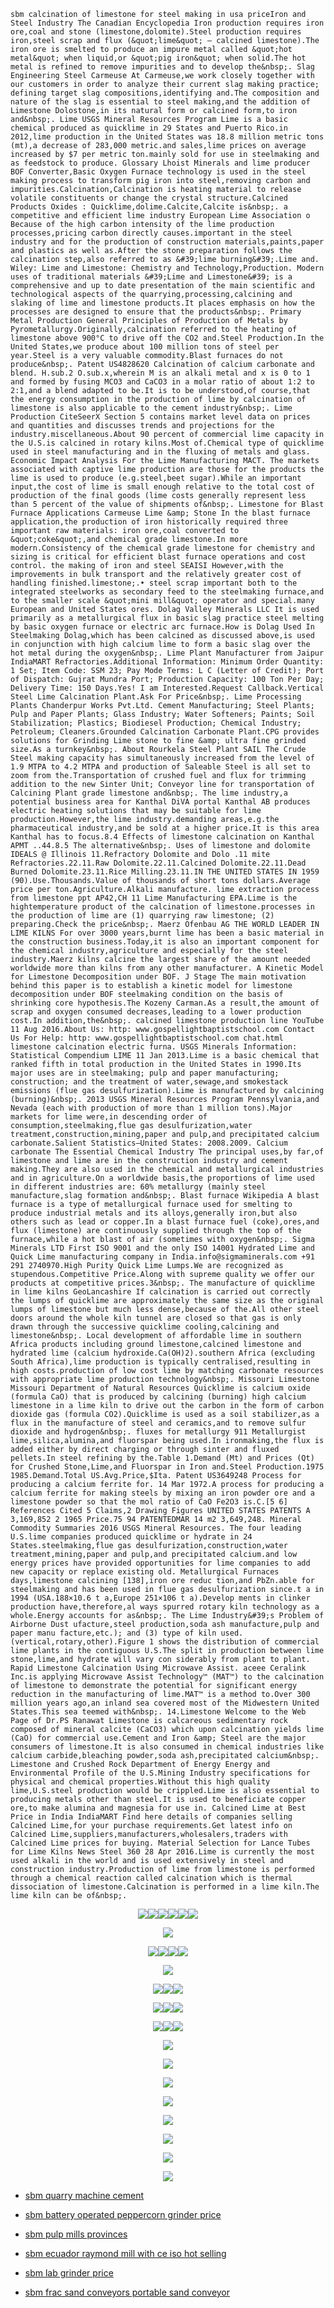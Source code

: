 
```
sbm calcination of limestone for steel making in usa priceIron and Steel Industry The Canadian Encyclopedia Iron production requires iron ore,coal and stone (limestone,dolomite).Steel production requires iron,steel scrap and flux (&quot;lime&quot; — calcined limestone).The iron ore is smelted to produce an impure metal called &quot;hot metal&quot; when liquid,or &quot;pig iron&quot; when solid.The hot metal is refined to remove impurities and to develop the&nbsp;. Slag Engineering Steel Carmeuse At Carmeuse,we work closely together with our customers in order to analyze their current slag making practice; defining target slag compositions,identifying and.The composition and nature of the slag is essential to steel making,and the addition of Limestone Dolostone,in its natural form or calcined form,to iron and&nbsp;. Lime USGS Mineral Resources Program Lime is a basic chemical produced as quicklime in 29 States and Puerto Rico.in 2012,lime production in the United States was 18.8 million metric tons (mt),a decrease of 283,000 metric.and sales,lime prices on average increased by $7 per metric ton.mainly sold for use in steelmaking and as feedstock to produce. Glossary Lhoist Minerals and lime producer BOF Converter,Basic Oxygen Furnace technology is used in the steel making process to transform pig iron into steel,removing carbon and impurities.Calcination,Calcination is heating material to release volatile constituents or change the crystal structure.Calcined Products Oxides : Quicklime,dolime.Calcite,Calcite is&nbsp;. a competitive and efficient lime industry European Lime Association o Because of the high carbon intensity of the lime production processes,pricing carbon directly causes.important in the steel industry and for the production of construction materials,paints,paper and plastics as well as.After the stone preparation follows the calcination step,also referred to as &#39;lime burning&#39;.Lime and. Wiley: Lime and Limestone: Chemistry and Technology,Production. Modern uses of traditional materials &#39;Lime and Limestone&#39; is a comprehensive and up to date presentation of the main scientific and technological aspects of the quarrying,processing,calcining and slaking of lime and limestone products.It places emphasis on how the processes are designed to ensure that the products&nbsp;. Primary Metal Production General Principles of Production of Metals by Pyrometallurgy.Originally,calcination referred to the heating of limestone above 900°C to drive off the CO2 and.Steel Production.In the United States,we produce about 100 million tons of steel per year.Steel is a very valuable commodity.Blast furnaces do not produce&nbsp;. Patent US4828620 Calcination of calcium carbonate and blend. H.sub.2 O.sub.x,wherein M is an alkali metal and x is 0 to 1 and formed by fusing MCO3 and CaCO3 in a molar ratio of about 1:2 to 2:1,and a blend adapted to be.It is to be understood,of course,that the energy consumption in the production of lime by calcination of limestone is also applicable to the cement industry&nbsp;. Lime Production CiteSeerX Section 5 contains market level data on prices and quantities and discusses trends and projections for the industry.miscellaneous.About 90 percent of commercial lime capacity in the U.S.is calcined in rotary kilns.Most of.Chemical type of quicklime used in steel manufacturing and in the fluxing of metals and glass. Economic Impact Analysis For the Lime Manufacturing MACT. The markets associated with captive lime production are those for the products the lime is used to produce (e.g.steel,beet sugar).While an important input,the cost of lime is small enough relative to the total cost of production of the final goods (lime costs generally represent less than 5 percent of the value of shipments of&nbsp;. Limestone for Blast Furnace Applications Carmeuse Lime &amp; Stone In the blast furnace application,the production of iron historically required three important raw materials: iron ore,coal converted to &quot;coke&quot;,and chemical grade limestone.In more modern.Consistency of the chemical grade limestone for chemistry and sizing is critical for efficient blast furnace operations and cost control. the making of iron and steel SEAISI However,with the improvements in bulk transport and the relatively greater cost of handling finished.limestone;.• steel scrap important both to the integrated steelworks as secondary feed to the steelmaking furnace,and to the smaller scale &quot;mini mill&quot; operator and special.many European and United States ores. Dolag Valley Minerals LLC It is used primarily as a metallurgical flux in basic slag practice steel melting by basic oxygen furnace or electric arc furnace.How is Dolag Used In Steelmaking Dolag,which has been calcined as discussed above,is used in conjunction with high calcium lime to form a basic slag over the hot metal during the oxygen&nbsp;. Lime Plant Manufacturer from Jaipur IndiaMART Refractories.Additional Information: Minimum Order Quantity: 1 Set; Item Code: SSM 23; Pay Mode Terms: L C (Letter of Credit); Port of Dispatch: Gujrat Mundra Port; Production Capacity: 100 Ton Per Day; Delivery Time: 150 Days.Yes! I am Interested.Request Callback.Vertical Steel Lime Calcination Plant.Ask For Price&nbsp;. Lime Processing Plants Chanderpur Works Pvt.Ltd. Cement Manufacturing; Steel Plants; Pulp and Paper Plants; Glass Industry; Water Softeners; Paints; Soil Stabilization; Plastics; Biodiesel Production; Chemical Industry; Petroleum; Cleaners.Grounded Calcination Carbonate Plant.CPG provides solutions for Grinding Lime stone to fine &amp; ultra fine grinded size.As a turnkey&nbsp;. About Rourkela Steel Plant SAIL The Crude Steel making capacity has simultaneously increased from the level of 1.9 MTPA to 4.2 MTPA and production of Saleable Steel is all set to zoom from the.Transportation of crushed fuel and flux for trimming addition to the new Sinter Unit; Conveyor line for transportation of Calcining Plant grade limestone and&nbsp;. The lime industry,a potential business area for Kanthal DiVA portal Kanthal AB produces electric heating solutions that may be suitable for lime production.However,the lime industry.demanding areas,e.g.the pharmaceutical industry,and be sold at a higher price.It is this area Kanthal has to focus.8.4 Effects of limestone calcination on Kanthal APMT ..44.8.5 The alternative&nbsp;. Uses of limestone and dolomite IDEALS @ Illinois 11.Refractory Dolomite and Dolo .11 mite Refractories.22.11.Raw Dolomite.22.11.Calcined Dolomite.22.11.Dead Burned Dolomite.23.11.Rice Milling.23.11.IN THE UNITED STATES IN 1959 (90).Use.Thousands.Value of thousands of short tons dollars.Average price per ton.Agriculture.Alkali manufacture. lime extraction process from limestone ppt AP42,CH 11 Lime Manufacturing EPA.Lime is the hightemperature product of the calcination of limestone.processes in the production of lime are (1) quarrying raw limestone; (2) preparing.Check the price&nbsp;. Maerz Ofenbau AG THE WORLD LEADER IN LIME KILNS For over 3000 years,burnt lime has been a basic material in the construction business.Today,it is also an important component for the chemical industry,agriculture and especially for the steel industry.Maerz kilns calcine the largest share of the amount needed worldwide more than kilns from any other manufacturer. A Kinetic Model for Limestone Decomposition under BOF. J Stage The main motivation behind this paper is to establish a kinetic model for limestone decomposition under BOF steelmaking condition on the basis of shrinking core hypothesis.The Kozeny Carman.As a result,the amount of scrap and oxygen consumed decreases,leading to a lower production cost.In addition,the&nbsp;. calcined limestone production line YouTube 11 Aug 2016.About Us: http: www.gospellightbaptistschool.com Contact Us For Help: http: www.gospellightbaptistschool.com chat.html limestone calcination electric furna. USGS Minerals Information: Statistical Compendium LIME 11 Jan 2013.Lime is a basic chemical that ranked fifth in total production in the United States in 1990.Its major uses are in steelmaking; pulp and paper manufacturing; construction; and the treatment of water,sewage,and smokestack emissions (flue gas desulfurization).Lime is manufactured by calcining (burning)&nbsp;. 2013 USGS Mineral Resources Program Pennsylvania,and Nevada (each with production of more than 1 million tons).Major markets for lime were,in descending order of consumption,steelmaking,flue gas desulfurization,water treatment,construction,mining,paper and pulp,and precipitated calcium carbonate.Salient Statistics—United States: 2008.2009. Calcium carbonate The Essential Chemical Industry The principal uses,by far,of limestone and lime are in the construction industry and cement making.They are also used in the chemical and metallurgical industries and in agriculture.On a worldwide basis,the proportions of lime used in different industries are: 60% metallurgy (mainly steel manufacture,slag formation and&nbsp;. Blast furnace Wikipedia A blast furnace is a type of metallurgical furnace used for smelting to produce industrial metals and its alloys,generally iron,but also others such as lead or copper.In a blast furnace fuel (coke),ores,and flux (limestone) are continuously supplied through the top of the furnace,while a hot blast of air (sometimes with oxygen&nbsp;. Sigma Minerals LTD First ISO 9001 and the only ISO 14001 Hydrated Lime and Quick Lime manufacturing company in India.info@sigmaminerals.com +91 291 2740970.High Purity Quick Lime Lumps.We are recognized as stupendous.Competitive Price.Along with supreme quality we offer our products at competitive prices.3&nbsp;. The manufacture of quicklime in lime kilns GeoLancashire If calcination is carried out correctly the lumps of quicklime are approximately the same size as the original lumps of limestone but much less dense,because of the.All other steel doors around the whole kiln tunnel are closed so that gas is only drawn through the successive quicklime cooling,calcining and limestone&nbsp;. Local development of affordable lime in southern Africa products including ground limestone,calcined limestone and hydrated lime (calcium hydroxide.Ca(OH)2).southern Africa (excluding South Africa),lime production is typically centralised,resulting in high costs.production of low cost lime by matching carbonate resources with appropriate lime production technology&nbsp;. Missouri Limestone Missouri Department of Natural Resources Quicklime is calcium oxide (formula CaO) that is produced by calcining (burning) high calcium limestone in a lime kiln to drive out the carbon in the form of carbon dioxide gas (formula CO2).Quicklime is used as a soil stabilizer,as a flux in the manufacture of steel and ceramics,and to remove sulfur dioxide and hydrogen&nbsp;. fluxes for metallurgy 911 Metallurgist lime,silica,alumina,and fluorspar being used.In ironmaking,the flux is added either by direct charging or through sinter and fluxed pellets.In steel refining by the.Table 1.Demand (Mt) and Prices (Qt) for Crushed Stone,Lime,and Fluorspar in Iron and.Steel Production.1975 1985.Demand.Total US.Avg.Price,$Ita. Patent US3649248 Process for producing a calcium ferrite for. 14 Mar 1972.A process for producing a calcium ferrite for making steels by mixing an iron powder ore and a limestone powder so that the mol ratio of CaO Fe2O3 is.C.[5 6] References Cited 5 Claims,2 Drawing Figures UNITED STATES PATENTS A 3,169,852 2 1965 Price.75 94 PATENTEDMAR 14 m2 3,649,248. Mineral Commodity Summaries 2016 USGS Mineral Resources. The four leading U.S.lime companies produced quicklime or hydrate in 24 States.steelmaking,flue gas desulfurization,construction,water treatment,mining,paper and pulp,and precipitated calcium.and low energy prices have provided opportunities for lime companies to add new capacity or replace existing old. Metallurgical Furnaces days,limestone calcining [138],iron ore reduc tion,and PbZn.able for steelmaking and has been used in flue gas desulfurization since.t a in 1994 (USA.188×10.6 t a,Europe 251×106 t a).Develop ments in clinker production have,therefore,al ways spurred rotary kiln technology as a whole.Energy accounts for as&nbsp;. The Lime Industry&#39;s Problem of Airborne Dust ufacture,steel production,soda ash manufacture,pulp and paper manu facture,etc.); and (3) type of kiln used.(vertical,rotary,other).Figure 1 shows the distribution of commercial lime plants in the contiguous U.S.The split in production between lime stone,lime,and hydrate will vary con siderably from plant to plant. Rapid Limestone Calcination Using Microwave Assist. aceee Ceralink Inc.is applying Microwave Assist Technology™ (MAT™) to the calcination of limestone to demonstrate the potential for significant energy reduction in the manufacturing of lime.MAT™ is a method to.Over 300 million years ago,an inland sea covered most of the Midwestern United States.This sea teemed with&nbsp;. 14.Limestone Welcome to the Web Page of Dr.PS Ranawat Limestone is calcareous sedimentary rock composed of mineral calcite (CaCO3) which upon calcination yields lime (CaO) for commercial use.Cement and Iron &amp; Steel are the major consumers of limestone.It is also consumed in chemical industries like calcium carbide,bleaching powder,soda ash,precipitated calcium&nbsp;. Limestone and Crushed Rock Department of Energy Energy and Environmental Profile of the U.S.Mining Industry specifications for physical and chemical properties.Without this high quality lime,U.S.steel production would be crippled.Lime is also essential to producing metals other than steel.It is used to beneficiate copper ore,to make alumina and magnesia for use in. Calcined Lime at Best Price in India IndiaMART Find here details of companies selling Calcined Lime,for your purchase requirements.Get latest info on Calcined Lime,suppliers,manufacturers,wholesalers,traders with Calcined Lime prices for buying. Material Selection for Lance Tubes for Lime Kilns News Steel 360 28 Apr 2016.Lime is currently the most used alkali in the world and is used extensively in steel and construction industry.Production of lime from limestone is performed through a chemical reaction called calcination which is thermal dissociation of limestone.Calcination is performed in a lime kiln.The lime kiln can be of&nbsp;. 
```

<div align="center">
  
<a rel="nofollow" href="https://m.shibang-china.com?f=github&k=sbm+calcination+of+limestone+for+steel+making+in+usa+price"><img src="https://static.shibang-china.com/en/l.png"></a><img src="https://static.shibang-china.com/en/hw.png"><a rel="nofollow" href="https://m.shibang-china.com/product/?f=github&k=sbm+calcination+of+limestone+for+steel+making+in+usa+price"><img src="https://static.shibang-china.com/en/p.png"></a><a rel="nofollow" href="https://m.shibang-china.com/cases/?f=github&k=sbm+calcination+of+limestone+for+steel+making+in+usa+price"><img src="https://static.shibang-china.com/en/c.png"></a><a rel="nofollow" href="https://m.shibang-china.com/news/?f=github&k=sbm+calcination+of+limestone+for+steel+making+in+usa+price"><img src="https://static.shibang-china.com/en/n.png"></a><a rel="nofollow" href="https://m.shibang-china.com?f=github&k=sbm+calcination+of+limestone+for+steel+making+in+usa+price"><img src="https://static.shibang-china.com/en/m.png"></a>

<a rel="nofollow" href="https://m.shibang-china.com/product/?f=github&k=sbm+calcination+of+limestone+for+steel+making+in+usa+price"><img src="https://static.shibang-china.com/en/b.jpg"></a>
  
<a rel="nofollow" href="https://m.shibang-china.com/solution-aggregate.html?f=github&k=sbm+calcination+of+limestone+for+steel+making+in+usa+price"><img src="https://static.shibang-china.com/en/a.jpg"></a><a rel="nofollow" href="https://m.shibang-china.com/solution-mine.html?f=github&k=sbm+calcination+of+limestone+for+steel+making+in+usa+price"><img src="https://static.shibang-china.com/en/m.jpg"></a><a rel="nofollow" href="https://m.shibang-china.com/solution-mill.html?f=github&k=sbm+calcination+of+limestone+for+steel+making+in+usa+price"><img src="https://static.shibang-china.com/en/g.jpg"></a><a rel="nofollow" href="https://m.shibang-china.com/solution-epc.html?f=github&k=sbm+calcination+of+limestone+for+steel+making+in+usa+price"><img src="https://static.shibang-china.com/en/e.jpg"></a>

<a rel="nofollow" href="https://m.shibang-china.com/product/?f=github&k=sbm+calcination+of+limestone+for+steel+making+in+usa+price"><img src="https://static.shibang-china.com/en/a-p.png"></a>

<a rel="nofollow" href="https://m.shibang-china.com/product/crusher/c6x.html?f=github&k=sbm+calcination+of+limestone+for+steel+making+in+usa+price"><img src="https://static.shibang-china.com/en/j.jpg"></a><a rel="nofollow" href="https://m.shibang-china.com/product/crusher/ci5x.html?f=github&k=sbm+calcination+of+limestone+for+steel+making+in+usa+price"><img src="https://static.shibang-china.com/en/i.jpg"></a><a rel="nofollow" href="https://m.shibang-china.com/product/crusher/hst.html?f=github&k=sbm+calcination+of+limestone+for+steel+making+in+usa+price"><img src="https://static.shibang-china.com/en/c.jpg"></a>

<a rel="nofollow" href="https://m.shibang-china.com/product/mill/mtw.html?f=github&k=sbm+calcination+of+limestone+for+steel+making+in+usa+price"><img src="https://static.shibang-china.com/en/mtw.jpg"></a><a rel="nofollow" href="https://m.shibang-china.com/product/mill/scm.html?f=github&k=sbm+calcination+of+limestone+for+steel+making+in+usa+price"><img src="https://static.shibang-china.com/en/scm.jpg"></a><a rel="nofollow" href="https://m.shibang-china.com/product/mill/lm.html?f=github&k=sbm+calcination+of+limestone+for+steel+making+in+usa+price"><img src="https://static.shibang-china.com/en/lm.jpg"></a>

<a rel="nofollow" href="https://m.shibang-china.com/product/sand/vsi6x.html?f=github&k=sbm+calcination+of+limestone+for+steel+making+in+usa+price"><img src="https://static.shibang-china.com/en/6x.jpg"></a><a rel="nofollow" href="https://m.shibang-china.com/product/sand/vu.html?f=github&k=sbm+calcination+of+limestone+for+steel+making+in+usa+price"><img src="https://static.shibang-china.com/en/vu.jpg"></a><a rel="nofollow" href="https://m.shibang-china.com/product/mobile/klun.html?f=github&k=sbm+calcination+of+limestone+for+steel+making+in+usa+price"><img src="https://static.shibang-china.com/en/k.jpg"></a>

<a rel="nofollow" href="https://m.shibang-china.com/cases/?f=github&k=sbm+calcination+of+limestone+for+steel+making+in+usa+price"><img src="https://static.shibang-china.com/en/case.png"></a>

<a rel="nofollow" href="https://m.shibang-china.com/cases/aggregate/202.html?f=github&k=sbm+calcination+of+limestone+for+steel+making+in+usa+price"><img src="https://static.shibang-china.com/en/c-1.jpg"></a>

<a rel="nofollow" href="https://m.shibang-china.com/cases/aggregate/203.html?f=github&k=sbm+calcination+of+limestone+for+steel+making+in+usa+price"><img src="https://static.shibang-china.com/en/c-2.jpg"></a>

<a rel="nofollow" href="https://m.shibang-china.com/cases/mill/123.html?f=github&k=sbm+calcination+of+limestone+for+steel+making+in+usa+price"><img src="https://static.shibang-china.com/en/c-3.jpg"></a>

<a rel="nofollow" href="https://m.shibang-china.com/contact_us.html?f=github&k=sbm+calcination+of+limestone+for+steel+making+in+usa+price"><img src="https://static.shibang-china.com/en/contact.png"></a>

<a rel="nofollow" href="https://swt.shibang-china.com/?f=github&k=sbm+calcination+of+limestone+for+steel+making+in+usa+price"><img src="https://static.shibang-china.com/en/chat.png"></a>

<a rel="nofollow" href="https://whatsapp.shibangsoft.com/WhatsApp.php?f=github&k=sbm+calcination+of+limestone+for+steel+making+in+usa+price"><img src="https://static.shibang-china.com/en/whatsapp.png"></a>

<a rel="nofollow" href="https://m.shibang-china.com/?f=github&k=sbm+calcination+of+limestone+for+steel+making+in+usa+price"><img src="https://static.shibang-china.com/en/website.png"></a>

</div>


* [sbm quarry machine cement](sbm%20quarry%20machine%20cement.md)

* [sbm battery operated peppercorn grinder price](sbm%20battery%20operated%20peppercorn%20grinder%20price.md)

* [sbm pulp mills provinces](sbm%20pulp%20mills%20provinces.md)

* [sbm ecuador raymond mill with ce iso hot selling](sbm%20ecuador%20raymond%20mill%20with%20ce%20iso%20hot%20selling.md)

* [sbm lab grinder price](sbm%20lab%20grinder%20price.md)

* [sbm frac sand conveyors portable sand conveyor](sbm%20frac%20sand%20conveyors%20portable%20sand%20conveyor.md)